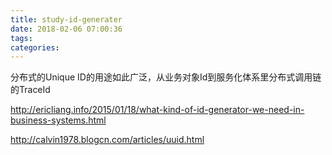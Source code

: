 ```yaml
---
title: study-id-generater
date: 2018-02-06 07:00:36
tags:
categories:
---
```


分布式的Unique ID的用途如此广泛，从业务对象Id到服务化体系里分布式调用链的TraceId

http://ericliang.info/2015/01/18/what-kind-of-id-generator-we-need-in-business-systems.html

http://calvin1978.blogcn.com/articles/uuid.html

